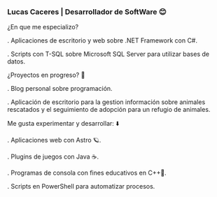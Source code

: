 ### Lucas Caceres | Desarrollador de SoftWare 😊

¿En que me especializo?

. Aplicaciones de escritorio y web sobre .NET Framework con C#.

. Scripts con T-SQL sobre Microsoft SQL Server para utilizar bases de datos.

¿Proyectos en progreso? 🚀

. Blog personal sobre programación.

. Aplicación de escritorio para la gestion información sobre animales rescatados y el seguimiento de adopción para un refugio de animales.

Me gusta experimentar y desarrollar: ⬇️

. Aplicaciones web con Astro 🪐.

. Plugins de juegos con Java ☕.

. Programas de consola con fines educativos en C++🔵.

. Scripts en PowerShell para automatizar procesos.

<!--
**Luc-CS/Luc-Cs** is a ✨ _special_ ✨ repository because its `README.md` (this file) appears on your GitHub profile.

Here are some ideas to get you started:

- 🔭 I’m currently working on ...
- 🌱 I’m currently learning ...
- 👯 I’m looking to collaborate on ...
- 🤔 I’m looking for help with ...
- 💬 Ask me about ...
- 📫 How to reach me: ...
- 😄 Pronouns: ...
- ⚡ Fun fact: ...
-->
